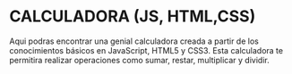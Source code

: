 # CALCULADORA (JS, HTML,CSS)
Aqui podras encontrar una genial calculadora creada a partir de los conocimientos básicos en JavaScript, HTML5 y CSS3. Esta calculadora te permitira realizar operaciones como sumar, restar, multiplicar y dividir.

